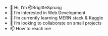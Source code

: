 - 👋 Hi, I’m @BrigitteSprung
- 👀 I’m interested in Web Development
- 🌱 I’m currently learning MERN stack & Kaggle
- 💞️ I’m looking to collaborate on small projects
- 📫 How to reach me <website here>

<!---
BrigitteSprung/BrigitteSprung is a ✨ special ✨ repository because its `README.md` (this file) appears on your GitHub profile.
You can click the Preview link to take a look at your changes.
--->

